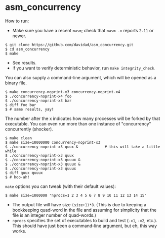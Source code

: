 asm_concurrency
===============

How to run:

* Make sure you have a recent `nasm`; check that `nasm -v` reports `2.11` or newer.
```
$ git clone https://github.com/davidad/asm_concurrency.git
$ cd asm_concurrency
$ make
```
* See results.
* If you want to verify deterministic behavior, run `make integrity_check`.

You can also supply a command-line argument, which will be opened as a binary file.

    $ make concurrency-noprint-x3 concurrency-noprint-x4
    $ ./concurrency-noprint-x4 foo
    $ ./concurrency-noprint-x3 bar
    $ diff foo bar
    $ # same results, yay!
    
The number after the x indicates how many processes will be forked by that executable. You can even run more than one instance of "concurrency" concurrently (shocker).

    $ make clean
    $ make size=10000000 concurrency-noprint-x3
    $ ./concurrency-noprint-x3 quux &            # this will take a little while
    $ ./concurrency-noprint-x3 quux
    $ ./concurrency-noprint-x3 quuux &
    $ ./concurrency-noprint-x3 quuux &
    $ ./concurrency-noprint-x3 quuux
    $ diff quux quuux
    $ # hoo-ah!

`make` options you can tweak (with their default values):

    $ make size=1000000 "nprocs=1 2 3 4 5 6 7 8 9 10 11 12 13 14 15"

* The output file will have size `(size+1)*8`. (This is due to keeping a bookkeeping quad-word in the file and assuming for simplicity that the file is an integer number of quad-words.)
* `nprocs` specifies the set of executables to build and test (`-x1`, `-x2`, etc.). This should have just been a command-line argument, but eh, this way works.
